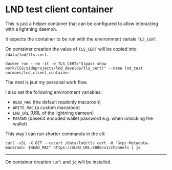 # LND test client container

This is just a helper container that can be configured to allow interacting with a lightning daemon.

It expects the container to be run with the environment variale `TLS_CERT`.

On container creation the value of `TLS_CERT` will be copied into `/data/lnd/tls.cert`.

```
docker run --rm -it -e TLS_CERT="$(pass show work/CSS/sideprojects/lnd_develop/tls_cert)" --name lnd_test normoes/lnd_client_container
```

The next is jsut my personal work flow.

I also set the following environment variables:
* `READ_MAC` (the default readonly macaroon)
* `WRITE_MAC` (a custom macaroon)
* `LND_URL` (URL of the lightning dameon)
* `PASSWD` (base64 encoded wallet password e.g. when unlocking the wallet)

This way I can run shorter commands in the cli:
```
curl -sSL -X GET --cacert /data/lnd/tls.cert -H "Grpc-Metadata-macaroon: $READ_MAC" https://$LND_URL:8080/v1/channels | jq
```

---

On container creation `curl` and `jq` will be installed.
